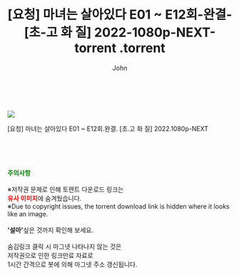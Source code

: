 ﻿---
layout: post
title:  "                   [요청] 마녀는 살아있다 E01 ~ E12회-완결- [초-고 화 질] 2022-1080p-NEXT-torrent                .torrent"
author: John
categories: [ 드라마 ]
tags: [  ]
image: https://torrentrj58.com/uploadfile/full/34e4fa7fa5080f0d469353e593c6d3ec90332c86.jpg 
description: "                   [요청] 마녀는 살아있다 E01 ~ E12회-완결- [초-고 화 질] 2022-1080p-NEXT-torrent                 torrent 정보 공유"
toc: true
toc_sticky: true
---

<br>
<p><img src="https://torrentrj58.com/uploadfile/full/34e4fa7fa5080f0d469353e593c6d3ec90332c86.jpg"/></p>
 [요청] 마녀는 살아있다 E01 ~ E12회.완결. [초.고 화 질] 2022.1080p-NEXT  
    
<br><br><br>
<p data-ke-size="size16"><b><span style="color: green;">주의사항</span></b><br /><br />※저작권 문제로 인해 토렌트 다운로드 링크는<br /><b><span style="color: red;">유사 이미지</span></b>에 숨겨뒀습니다.<br />※Due to copyright issues, the torrent download link is hidden where it looks like an image.<br /><br /><b>'설마'</b>싶은 것까지 확인해 보세요.<br /><br />숨김링크 클릭 시 마그넷 나타나지 않는 것은<br />저작권으로 인한 링크만료 자료로<br />1시간 간격으로 봇에 의해 마그넷 주소 갱신됩니다.</p>
